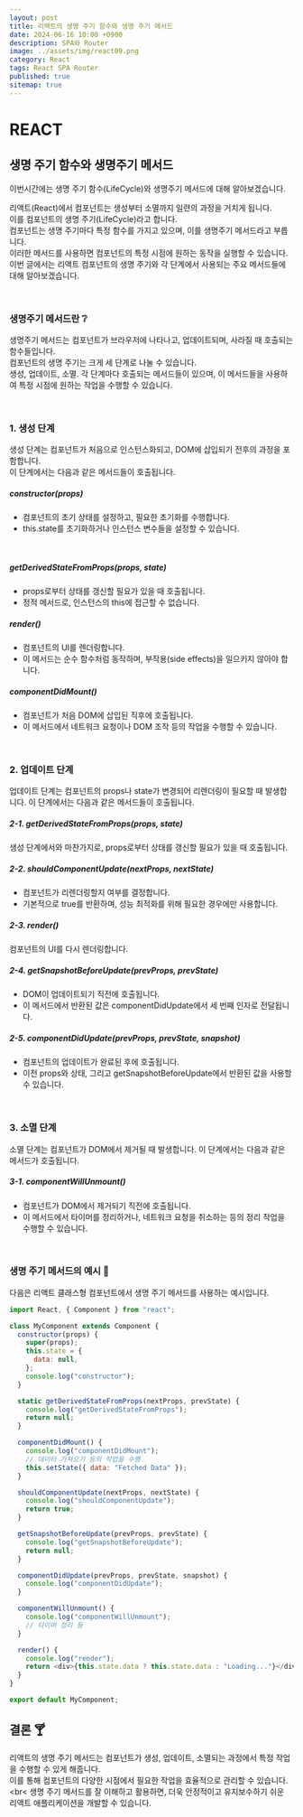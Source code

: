```yaml
---
layout: post
title: 리액트의 생명 주기 함수와 생명 주기 메서드
date: 2024-06-16 10:00 +0900
description: SPA와 Router
image: ../assets/img/react09.png
category: React
tags: React SPA Router
published: true
sitemap: true
---
```


# REACT

## 생명 주기 함수와 생명주기 메서드

이번시간에는 생명 주기 함수(LifeCycle)와 생명주기 메서드에 대해 알아보겠습니다.

리액트(React)에서 컴포넌트는 생성부터 소멸까지 일련의 과정을 거치게 됩니다. <br>
이를 컴포넌트의 생명 주기(LifeCycle)라고 합니다. <br>
컴포넌트는 생명 주기마다 특정 함수를 가지고 있으며, 이를 생명주기 메서드라고 부릅니다. <br>
이러한 메서드를 사용하면 컴포넌트의 특정 시점에 원하는 동작을 실행할 수 있습니다.<br>
이번 글에서는 리액트 컴포넌트의 생명 주기와 각 단계에서 사용되는 주요 메서드들에 대해 알아보겠습니다.

<br>

### 생명주기 메서드란 ❔

생명주기 메서드는 컴포넌트가 브라우저에 나타나고, 업데이트되며, 사라질 때 호출되는 함수들입니다. <br>
컴포넌트의 생명 주기는 크게 세 단계로 나눌 수 있습니다. <br>
생성, 업데이트, 소멸. 각 단계마다 호출되는 메서드들이 있으며, 이 메서드들을 사용하여 특정 시점에 원하는 작업을 수행할 수 있습니다.

<br>

### 1. 생성 단계

생성 단계는 컴포넌트가 처음으로 인스턴스화되고, DOM에 삽입되기 전후의 과정을 포함합니다. <br>
이 단계에서는 다음과 같은 메서드들이 호출됩니다.

##### constructor(props)

- 컴포넌트의 초기 상태를 설정하고, 필요한 초기화를 수행합니다.
- this.state를 초기화하거나 인스턴스 변수들을 설정할 수 있습니다.

<br>

##### getDerivedStateFromProps(props, state)

- props로부터 상태를 갱신할 필요가 있을 때 호출됩니다.
- 정적 메서드로, 인스턴스의 this에 접근할 수 없습니다.
  <br>

##### render()

- 컴포넌트의 UI를 렌더링합니다.
- 이 메서드는 순수 함수처럼 동작하며, 부작용(side effects)을 일으키지 않아야 합니다.
  <br>

##### componentDidMount()

- 컴포넌트가 처음 DOM에 삽입된 직후에 호출됩니다.
- 이 메서드에서 네트워크 요청이나 DOM 조작 등의 작업을 수행할 수 있습니다.

<br>

### 2. 업데이트 단계

업데이트 단계는 컴포넌트의 props나 state가 변경되어 리렌더링이 필요할 때 발생합니다. 이 단계에서는 다음과 같은 메서드들이 호출됩니다.

##### 2-1. getDerivedStateFromProps(props, state)

생성 단계에서와 마찬가지로, props로부터 상태를 갱신할 필요가 있을 때 호출됩니다.

##### 2-2. shouldComponentUpdate(nextProps, nextState)

- 컴포넌트가 리렌더링할지 여부를 결정합니다.
- 기본적으로 true를 반환하며, 성능 최적화를 위해 필요한 경우에만 사용합니다.

##### 2-3. render()

컴포넌트의 UI를 다시 렌더링합니다.

##### 2-4. getSnapshotBeforeUpdate(prevProps, prevState)

- DOM이 업데이트되기 직전에 호출됩니다.
- 이 메서드에서 반환된 값은 componentDidUpdate에서 세 번째 인자로 전달됩니다.

##### 2-5. componentDidUpdate(prevProps, prevState, snapshot)

- 컴포넌트의 업데이트가 완료된 후에 호출됩니다.
- 이전 props와 상태, 그리고 getSnapshotBeforeUpdate에서 반환된 값을 사용할 수 있습니다.

<br>

### 3. 소멸 단계

소멸 단계는 컴포넌트가 DOM에서 제거될 때 발생합니다. 이 단계에서는 다음과 같은 메서드가 호출됩니다.

##### 3-1. componentWillUnmount()

- 컴포넌트가 DOM에서 제거되기 직전에 호출됩니다.
- 이 메서드에서 타이머를 정리하거나, 네트워크 요청을 취소하는 등의 정리 작업을 수행할 수 있습니다.

<br>

### 생명 주기 메서드의 예시 🍳

다음은 리액트 클래스형 컴포넌트에서 생명 주기 메서드를 사용하는 예시입니다.

```javascript
import React, { Component } from "react";

class MyComponent extends Component {
  constructor(props) {
    super(props);
    this.state = {
      data: null,
    };
    console.log("constructor");
  }

  static getDerivedStateFromProps(nextProps, prevState) {
    console.log("getDerivedStateFromProps");
    return null;
  }

  componentDidMount() {
    console.log("componentDidMount");
    // 데이터 가져오기 등의 작업을 수행
    this.setState({ data: "Fetched Data" });
  }

  shouldComponentUpdate(nextProps, nextState) {
    console.log("shouldComponentUpdate");
    return true;
  }

  getSnapshotBeforeUpdate(prevProps, prevState) {
    console.log("getSnapshotBeforeUpdate");
    return null;
  }

  componentDidUpdate(prevProps, prevState, snapshot) {
    console.log("componentDidUpdate");
  }

  componentWillUnmount() {
    console.log("componentWillUnmount");
    // 타이머 정리 등
  }

  render() {
    console.log("render");
    return <div>{this.state.data ? this.state.data : "Loading..."}</div>;
  }
}

export default MyComponent;
```

## 결론 🍸

리액트의 생명 주기 메서드는 컴포넌트가 생성, 업데이트, 소멸되는 과정에서 특정 작업을 수행할 수 있게 해줍니다. <br>
이를 통해 컴포넌트의 다양한 시점에서 필요한 작업을 효율적으로 관리할 수 있습니다.<br<
생명 주기 메서드를 잘 이해하고 활용하면, 더욱 안정적이고 유지보수하기 쉬운 리액트 애플리케이션을 개발할 수 있습니다.
